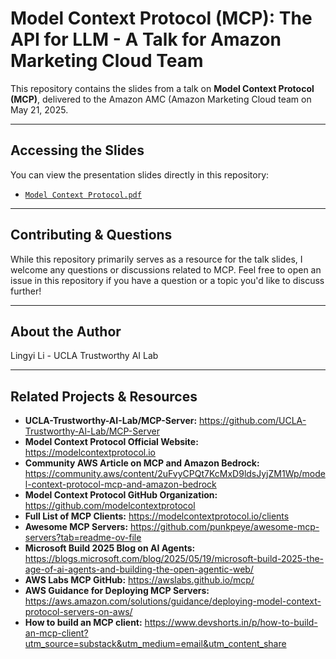 # Model Context Protocol (MCP): The API for LLM - A Talk for Amazon Marketing Cloud Team

This repository contains the slides from a talk on **Model Context Protocol (MCP)**, delivered to the Amazon AMC (Amazon Marketing Cloud team on May 21, 2025.

---

## Accessing the Slides

You can view the presentation slides directly in this repository:

* [`Model Context Protocol.pdf`](./Model%20Context%20Protocol.pdf)

---

## Contributing & Questions

While this repository primarily serves as a resource for the talk slides, I welcome any questions or discussions related to MCP. Feel free to open an issue in this repository if you have a question or a topic you'd like to discuss further!

---

## About the Author

Lingyi Li - UCLA Trustworthy AI Lab

---

## Related Projects & Resources

* **UCLA-Trustworthy-AI-Lab/MCP-Server:** https://github.com/UCLA-Trustworthy-Al-Lab/MCP-Server 
* **Model Context Protocol Official Website:** https://modelcontextprotocol.io 
* **Community AWS Article on MCP and Amazon Bedrock:** https://community.aws/content/2uFvyCPQt7KcMxD9ldsJyjZM1Wp/model-context-protocol-mcp-and-amazon-bedrock
* **Model Context Protocol GitHub Organization:** https://github.com/modelcontextprotocol 
* **Full List of MCP Clients:** https://modelcontextprotocol.io/clients 
* **Awesome MCP Servers:** https://github.com/punkpeye/awesome-mcp-servers?tab=readme-ov-file 
* **Microsoft Build 2025 Blog on AI Agents:** https://blogs.microsoft.com/blog/2025/05/19/microsoft-build-2025-the-age-of-ai-agents-and-building-the-open-agentic-web/ 
* **AWS Labs MCP GitHub:** https://awslabs.github.io/mcp/ 
* **AWS Guidance for Deploying MCP Servers:** https://aws.amazon.com/solutions/guidance/deploying-model-context-protocol-servers-on-aws/
* **How to build an MCP client:** https://www.devshorts.in/p/how-to-build-an-mcp-client?utm_source=substack&utm_medium=email&utm_content_share 
